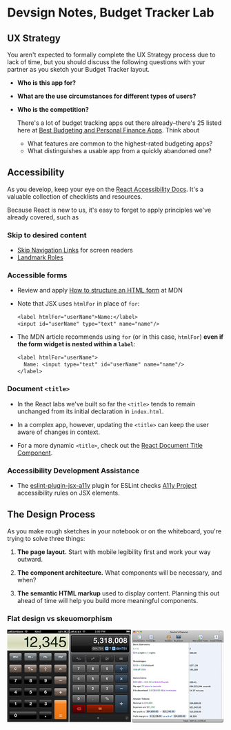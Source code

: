 # Devsign Notes, Budget Tracker Lab

## UX Strategy

You aren't expected to formally complete the UX Strategy process due to lack of time, but you should discuss the following questions with your partner as you sketch your Budget Tracker layout.

* **Who is this app for?** 
* **What are the use circumstances for different types of users?**
* **Who is the competition?**

   There's a lot of budget tracking apps out there already–there's 25 listed here at [Best Budgeting and Personal Finance Apps](https://www.tomsguide.com/us/pictures-story/548-best-budget-expense-apps.html#s2). Think about

   * What features are common to the highest-rated budgeting apps?
   * What distinguishes a usable app from a quickly abandoned one?

## Accessibility

As you develop, keep your eye on the [React Accessibility Docs](https://reactjs.org/docs/accessibility.html). It's a valuable collection of checklists and resources.

Because React is new to us, it's easy to forget to apply principles we've already covered, such as

### Skip to desired content

* [Skip Navigation Links](https://webaim.org/techniques/skipnav/) for screen readers
* [Landmark Roles](https://dequeuniversity.com/assets/html/jquery-summit/html5/slides/landmarks.html)

### Accessible forms

* Review and apply [How to structure an HTML form](https://developer.mozilla.org/en-US/docs/Learn/HTML/Forms/How_to_structure_an_HTML_form) at MDN
* Note that JSX uses `htmlFor` in place of `for`:

   ```
   <label htmlFor="userName">Name:</label>
   <input id="userName" type="text" name="name"/>
   ```

* The MDN article recommends using `for` (or in this case, `htmlFor`) **even if the form widget is nested within a `label`**:

   ```
   <label htmlFor="userName">
     Name: <input type="text" id="userName" name="name"/>
   </label>
   ```

### Document `<title>`

* In the React labs we've built so far the `<title>` tends to remain unchanged from its initial declaration in `index.html`. 

* In a complex app, however, updating the `<title>` can keep the user aware of changes in context.

* For a more dynamic `<title>`, check out the [React Document Title Component](https://github.com/gaearon/react-document-title).

### Accessibility Development Assistance

* The [eslint-plugin-jsx-a11y](https://github.com/evcohen/eslint-plugin-jsx-a11y) plugin for ESLint checks [A11y Project](https://a11yproject.com/checklist.html) accessibility rules on JSX elements. 

## The Design Process

As you make rough sketches in your notebook or on the whiteboard, you're trying to solve three things:

1. **The page layout.** Start with mobile legibility first and work your way outward.

1. **The component architecture.** What components will be necessary, and when?

1. **The semantic HTML markup** used to display content. Planning this out ahead of time will help you build more meaningful components.

### Flat design vs skeuomorphism

![Three calculators ranging from highly skeuomorphic to very flat](calculator.png "Three calculators")